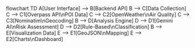 flowchart TD
    A[User Interface] --> B[Backend API]
    B --> C[Data Collection]
    C --> C1[Overpass API\nPOI Data]
    C --> C2[OpenWeather\nAir Quality]
    C --> C3[Nominatim\nGeocoding]
    B --> D[Analysis Engine]
    D --> D1[Gemini AI\nRisk Assessment]
    D --> D2[Rule-Based\nClassification]
    B --> E[Visualization Data]
    E --> E1[GeoJSON\nMapping]
    E --> E2[Charts\nDashboard]